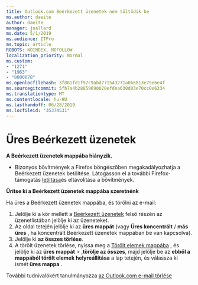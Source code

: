 ```yaml
---
title: Outlook.com Beérkezett üzenetek nem töltődik be
ms.author: daeite
author: daeite
manager: joallard
ms.date: 5/1/2019
ms.audience: ITPro
ms.topic: article
ROBOTS: NOINDEX, NOFOLLOW
localization_priority: Normal
ms.custom:
- "1271"
- "1963"
- "8000078"
ms.openlocfilehash: 3f881fd1f97c9abd771543271a0b6813e79e6e4f
ms.sourcegitcommit: 5fb7a4b28859690020efdea630d03e70cc0e6334
ms.translationtype: MT
ms.contentlocale: hu-HU
ms.lasthandoff: 06/28/2019
ms.locfileid: "35374531"
---
```

# <a name="empty-inbox"></a>Üres Beérkezett üzenetek

**A Beérkezett üzenetek mappába hiányzik.**

- Bizonyos bővítmények a Firefox böngészőben megakadályozhatja a Beérkezett üzenetek betöltése. Látogasson el a további Firefox-támogatás [letiltása](https://support.mozilla.org/kb/disable-or-remove-add-ons)és eltávolítása a bővítmények.

**Ürítse ki a Beérkezett üzenetek mappába szeretnénk**

Ha üres a Beérkezett üzenetek mappába, és törölni az e-mail:

1. Jelölje ki a kör mellett a [Beérkezett üzenetek](https://outlook.live.com/mail/inbox) felső részén az üzenetlistában jelölje ki az üzeneteket.
1. Az oldal tetején jelölje ki az **üres mappát** (vagy **Üres koncentrált** / **más üres** , ha koncentrált Beérkezett üzenetek mappában be van kapcsolva).
1. Jelölje ki **az összes törlése**.
1. A törölt üzenetek törlése, nyissa meg a [Törölt elemek mappába](https://outlook.live.com/mail/deleteditems) , és jelölje ki az **üres mappát** > ,**törölje az összes**, majd jelölje be az **ebből a mappából törölt elemek helyreállítása** a lap tetején, és válassza ki ismét **üres mappa** .

További tudnivalókért tanulmányozza [az Outlook.com e-mail törlése](https://support.office.com/article/a9b63739-5392-412a-8e9a-d4b02708dee4)